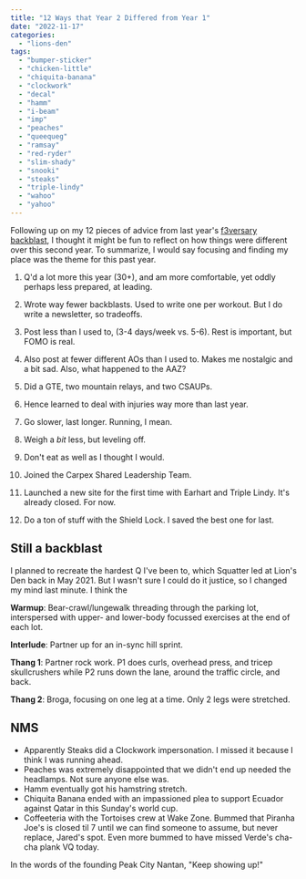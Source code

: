 ```yaml
---
title: "12 Ways that Year 2 Differed from Year 1"
date: "2022-11-17"
categories: 
  - "lions-den"
tags: 
  - "bumper-sticker"
  - "chicken-little"
  - "chiquita-banana"
  - "clockwork"
  - "decal"
  - "hamm"
  - "i-beam"
  - "imp"
  - "peaches"
  - "queequeg"
  - "ramsay"
  - "red-ryder"
  - "slim-shady"
  - "snooki"
  - "steaks"
  - "triple-lindy"
  - "wahoo"
  - "yahoo"
---
```


Following up on my 12 pieces of advice from last year's [f3versary backblast](https://f3carpex.com/12-reflections-on-1-year-with-f3-carpex/), I thought it might be fun to reflect on how things were different over this second year. To summarize, I would say focusing and finding my place was the theme for this past year.

1. Q'd a lot more this year (30+), and am more comfortable, yet oddly perhaps less prepared, at leading.

3. Wrote way fewer backblasts. Used to write one per workout. But I do write a newsletter, so tradeoffs.

5. Post less than I used to, (3-4 days/week vs. 5-6). Rest is important, but FOMO is real.

7. Also post at fewer different AOs than I used to. Makes me nostalgic and a bit sad. Also, what happened to the AAZ?

9. Did a GTE, two mountain relays, and two CSAUPs.

11. Hence learned to deal with injuries way more than last year.

13. Go slower, last longer. Running, I mean.

15. Weigh a _bit_ less, but leveling off.

17. Don't eat as well as I thought I would.

19. Joined the Carpex Shared Leadership Team.

21. Launched a new site for the first time with Earhart and Triple Lindy. It's already closed. For now.

23. Do a ton of stuff with the Shield Lock. I saved the best one for last.

## Still a backblast

I planned to recreate the hardest Q I've been to, which Squatter led at Lion's Den back in May 2021. But I wasn't sure I could do it justice, so I changed my mind last minute. I think the

**Warmup**: Bear-crawl/lungewalk threading through the parking lot, interspersed with upper- and lower-body focussed exercises at the end of each lot.

**Interlude**: Partner up for an in-sync hill sprint.

**Thang 1**: Partner rock work. P1 does curls, overhead press, and tricep skullcrushers while P2 runs down the lane, around the traffic circle, and back.

**Thang 2**: Broga, focusing on one leg at a time. Only 2 legs were stretched.

## NMS

- Apparently Steaks did a Clockwork impersonation. I missed it because I think I was running ahead.
- Peaches was extremely disappointed that we didn't end up needed the headlamps. Not sure anyone else was.
- Hamm eventually got his hamstring stretch.
- Chiquita Banana ended with an impassioned plea to support Ecuador against Qatar in this Sunday's world cup.
- Coffeeteria with the Tortoises crew at Wake Zone. Bummed that Piranha Joe's is closed til 7 until we can find someone to assume, but never replace, Jared's spot. Even more bummed to have missed Verde's cha-cha plank VQ today.

In the words of the founding Peak City Nantan, "Keep showing up!"
